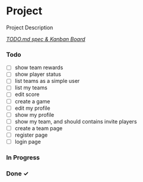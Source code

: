 # Project

Project Description

<em>[TODO.md spec & Kanban Board](https://bit.ly/3fCwKfM)</em>

### Todo

- [ ] show team rewards 
- [ ] show player status
- [ ] list teams as a simple user
- [ ] list my teams 
- [ ] edit score 
- [ ] create a game
- [ ] edit my profile  
- [ ] show my profile  
- [ ] show my team, and should contains invite players  
- [ ] create a team page  
- [ ] register page  
- [ ] login page  

### In Progress


### Done ✓


